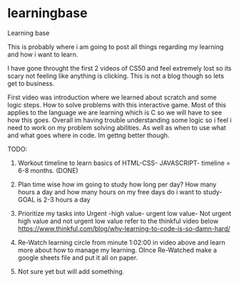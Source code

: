 # learningbase
Learning base

This is probably where i am going to post all things regarding my learning and how i want to learn. 

I have gone throught the first 2 videos of CS50 and feel extremely lost so its scary not feeling like anything is clicking.
This is not a blog though so lets get to business.

First video was introduction where we learned about scratch and some logic steps. How to solve problems with this interactive game. 
Most of this applies to the language we are learning which is C so we will have to see how this goes. 
Overall im having trouble understanding some logic so i feel i need to work on my problem solving abilities. 
As well as when to use what and what goes where in code. Im gettng better though.

TODO:
1. Workout timeline to learn basics of HTML-CSS- JAVASCRIPT- timeline = 6-8 months. (DONE)

2. Plan time wise how im going to study how long per day? How many hours a day and how many hours on my free days do i want to study- GOAL is 2-3 hours a day

3. Prioritize my tasks into Urgent -high value- urgent low value- Not urgent high value and not urgent low value refer to the thinkful video below
                                    https://www.thinkful.com/blog/why-learning-to-code-is-so-damn-hard/
        
4. Re-Watch learning circle from minute 1:02:00 in video above and learn more about how to manage my learning. OInce Re-Watched make a google sheets file and 
   put it all on paper.
   
5. Not sure yet but will add something.



